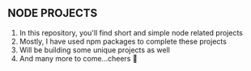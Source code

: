 ## NODE PROJECTS

1. In this repository, you'll find short and simple node related projects
2. Mostly, I have used npm packages to complete these projects
3. Will be building some unique projects as well
4. And many more to come...cheers :clinking_glasses: 
